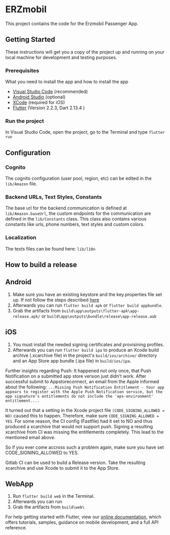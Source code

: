 # ERZmobil

This project contains the code for the Erzmobil Passenger App.

## Getting Started
These instructions will get you a copy of the project up and running on your local machine for development and testing purposes.

### Prerequisites

What you need to install the app and how to install the app

-   [Visual Studio Code](https://code.visualstudio.com/) (recommended)
-   [Android Studio](https://developer.android.com/studio/) (optional)
-   [XCode](https://developer.apple.com/xcode/) (required for iOS)
-   [Flutter](https://docs.flutter.dev/get-started/install) (Version 2.2.3, Dart 2.13.4 )

### Run the project

In Visual Studio Code, open the project, go to the Terminal and type `flutter run`

## Configuration

### Cognito

The cognito configuration (user pool, region, etc) can be edited in the `lib/Amazon` file.

### Backend URLs, Text Styles, Constants

The base url for the backend communication is defined at `lib/Amazon.baseUrl`, the custom endpoints for the communication are defined in the `lib/Constants` class. This class also contains various constants like urls, phone numbers, text styles and custom colors.

### Localization

The texts files can be found here: `lib/l10n`

## How to build a release

## Android
1. Make sure you have an existing keystore and the key.properties file set up. If not follow the steps described [here](https://docs.flutter.dev/deployment/android#create-an-upload-keystore)
2. Afterwards you can run `flutter build apk` or `flutter build appbundle`.
3. Grab the artifacts from `build\app\outputs\flutter-apk\app-release.apk/` or `build\app\outputs\bundle\release\app-release.aab`

## iOS
1. You must install the needed signing certificates and provisining profiles.
2. Afterwards you can run `flutter build ipa` to produce an Xcode build archive (.xcarchive file) in the project's `build/ios/archive/` directory and an App Store app bundle (.ipa file) in `build/ios/ipa`.

Further insights regarding Push: 
It happened not only once, that Push Notification on a submitted app store version just didn't work. After successful submit to Appstoreconnect, an email from the Apple informed about the following:
`...Missing Push Notification Entitlement - Your app appears to register with the Apple Push Notification service, but the app signature's entitlements do not include the 'aps-environment' entitlement....`

It turned out that a setting in the Xcode project file `(CODE_SIGNING_ALLOWED = NO)` caused this to happen. Therefore, make sure `CODE_SIGNING_ALLOWED = YES`.
For some reason, the CI config (Fastfile) had it set to NO and thus produced a xcarchive that would not support push. Signing a resulting xcarchive from CI was missing the entitlements completely.
This lead to the mentioned email above.

So if you ever come accross such a problem again, make sure you have set CODE_SIGNING_ALLOWED to YES. 

Gitlab CI can be used to build a Release version. Take the resulting xcarchive and use Xcode to submit it to the App Store.

## WebApp
1. Run `flutter build web` in the Terminal.
2. Afterwards you can run 
3. Grab the artifacts from `build\web\`

For help getting started with Flutter, view our
[online documentation](https://flutter.dev/docs), which offers tutorials,
samples, guidance on mobile development, and a full API reference.